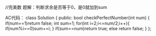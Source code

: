//完美数
题解：判断求余是否等于0，是0就加到sum

AC代码：
class Solution {
public:
    bool checkPerfectNumber(int num) {
        if(num==1)return false;
        int sum=1;
        for(int i=2;i<=num/2;i++){
            if(num%i==0)sum+=i;
        }
        if(sum==num)return true;
        else return false;
    }
};
